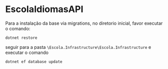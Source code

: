 # EscolaIdiomasAPI

Para a instalação da base via migrations, no diretorio inicial, favor executar o comando: 

```dotnet restore``` 

seguir para a pasta `\Escola.Infrastructure\Escola.Infrastructure` e executar o comando 

```dotnet ef database update``` 
